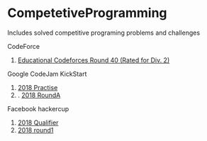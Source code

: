 # CompetetiveProgramming
Includes solved competitive programing problems and challenges 

CodeForce 
1. [Educational Codeforces Round 40 (Rated for Div. 2)](https://github.com/niksw7/CompetetiveProgramming/tree/master/codeforce) 

Google CodeJam KickStart
1. [2018 Practise](https://github.com/niksw7/CompetetiveProgramming/tree/master/codejam/kickstart2018practise)
2. . [2018 RoundA](https://github.com/niksw7/CompetetiveProgramming/tree/master/codejam/kickstart2018A)

Facebook hackercup
1. [2018 Qualifier](https://github.com/niksw7/CompetetiveProgramming/tree/master/hackercup/qualifier)
2. [2018 round1](https://github.com/niksw7/CompetetiveProgramming/tree/master/hackercup/round1) 
